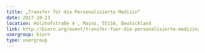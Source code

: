 ```yaml
---
title: „Transfer für die Personalisierte Medizin“
date: 2017-10-23
location: Holzhofstraße 4 , Mainz, 55116, Deutschland
link: http://biorn.org/event/transfer-fuer-die-personalisierte-medizin/
usergroup: biorn
type: usergroup
---
```

